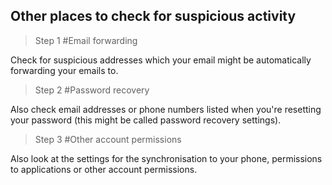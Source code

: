 ## Other places to check for suspicious activity
>Step 1
#Email forwarding

Check for suspicious addresses which your email might be automatically forwarding your emails to.
<br>
>Step 2
#Password recovery

Also check email addresses or phone numbers listed when you're resetting your password (this might be called password recovery settings).
<br>
>Step 3
#Other account permissions

Also look at the settings for the synchronisation to your phone, permissions to applications or other account permissions.
